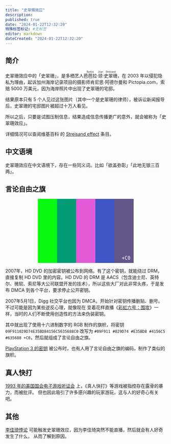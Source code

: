 ```yaml
---
title: "史翠珊效应"
description:
published: true
date: "2024-01-22T12:32:20"
特殊标签标记: #无标签
editor: markdown
dateCreated: "2024-01-22T12:32:20"
---
```


## 简介

史翠珊效应中的「史翠珊」，是多栖艺人<ruby>芭芭拉<rt>Barbra</rt></ruby>·<ruby>琼<rt>Joan</rt></ruby>·<ruby>史翠珊<rt>Streisand</rt></ruby>，在 2003 年以侵犯隐私为理由，起诉加州海岸记录项目的摄影师肯尼思·阿德尔曼和 Pictopia.com，索赔 5000 万美元，因为海岸照片中出现了史翠珊的宅邸。

结果原本只有 5 个人见过这张图片（其中一个是史翠珊的律师），被诉讼新闻报导后，史翠珊的宅邸图片被超过十万人看见。

所以之后，只要是试图压制信息，结果造成信息传播更广的意外，就会被称为「史翠珊效应」。

详细情况可以查阅维基百科 的 [Streisand effect][] 条目。

[Streisand effect]: https://en.wikipedia.org/wiki/Streisand_effect

## 中文语境

史翠珊效应在中文语境下，存在一些同义词。比如「欲盖弥彰」「此地无银三百两」。

## 言论自由之旗

<div id="flag-container" align=center>
    <div id="flag">
        <svg xmlns="http://www.w3.org/2000/svg" height="200px" width="300px" id="freeSpeechFlag">
            <rect x="0" width="60px" height="200" fill="#09F911"></rect><rect x="60" width="60px" height="200" fill="#029D74"></rect><rect x="120" width="60px" height="200" fill="#E35BD8"></rect><rect x="180" width="60px" height="200" fill="#4156C5"></rect><rect x="240" width="60px" height="200" fill="#635688"></rect>
            <text x="290px" y="190px" font-size="15px" font-family="monospace" text-anchor="end" alignment-baseline="bottom" fill="#FFFFFF">+C0</text>
        </svg>
    </div>
</div>

2007年，HD DVD 的加密密钥被公布到网络。有了这个密钥，就能绕过 DRM，直接复制 HD DVD 里的内容。HD DVD 的 DRM 是 AACS（包含迪士尼、英特尔、微软、索尼等大公司联盟开发的技术），所以这些大厂对此非常头疼，于是发布 DMCA 到各个平台，要求停止公开密钥。

2007年5月1日，Digg 社交平台也因为 DMCA，开始针对密钥传播删贴、删号。不过可能是因为某些逆反心理，就像现在 变着花样直播《[彩虹六号：围攻](/game/彩虹六号：围攻.md#直播方法)》一样，当时的人们不断使用创造性的方法来伪装密钥。

其中就出现了使用十六进制数字的 RGB 制作的旗帜，将密钥 `09F911029D74E35BD84156C5635688C0` 改写为 `#09F911 #029D74 #E35BD8 #4156C5 #635688 +C0`，然后就组成了言论自由之旗。

[PlayStation 3 的密钥](https://en.wikipedia.org/wiki/PlayStation_3_homebrew#Private_key_compromised) 被公布时，也有人用了言论自由之旗的编码，制作了类似的旗帜。

## 真人快打

[1993 年的美国国会电子游戏听证会][] 上，《真人快打》等游戏被指控存在露骨的暴力，而被批评。
但也因此吸引了许多感兴趣的玩家游玩，这与人的好奇心有关吧。

[1993 年的美国国会电子游戏听证会]: https://zh.wikipedia.org/wiki/1993年美國國會電子遊戲聽證會

## 其他

[李佳琦悖论](/people/李佳琦.md#李佳琦悖论) 可能触发史翠珊效应，因为李佳琦突然不能直播，然后就会有人好奇发生了什么，
从而了解到原因。
